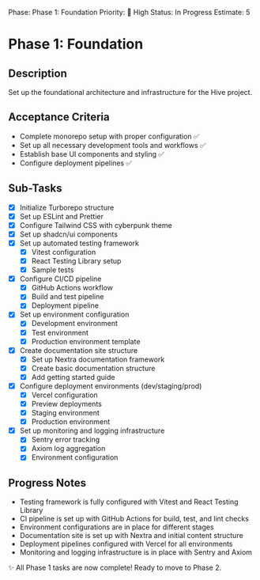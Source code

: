 Phase: Phase 1: Foundation
Priority: 🔴 High
Status: In Progress
Estimate: 5

# Phase 1: Foundation

## Description
Set up the foundational architecture and infrastructure for the Hive project.

## Acceptance Criteria
- Complete monorepo setup with proper configuration ✅
- Set up all necessary development tools and workflows ✅
- Establish base UI components and styling ✅
- Configure deployment pipelines ✅

## Sub-Tasks
- [x] Initialize Turborepo structure
- [x] Set up ESLint and Prettier
- [x] Configure Tailwind CSS with cyberpunk theme
- [x] Set up shadcn/ui components
- [x] Set up automated testing framework
  - [x] Vitest configuration
  - [x] React Testing Library setup
  - [x] Sample tests
- [x] Configure CI/CD pipeline
  - [x] GitHub Actions workflow
  - [x] Build and test pipeline
  - [x] Deployment pipeline
- [x] Set up environment configuration
  - [x] Development environment
  - [x] Test environment
  - [x] Production environment template
- [x] Create documentation site structure
  - [x] Set up Nextra documentation framework
  - [x] Create basic documentation structure
  - [x] Add getting started guide
- [x] Configure deployment environments (dev/staging/prod)
  - [x] Vercel configuration
  - [x] Preview deployments
  - [x] Staging environment
  - [x] Production environment
- [x] Set up monitoring and logging infrastructure
  - [x] Sentry error tracking
  - [x] Axiom log aggregation
  - [x] Environment configuration

## Progress Notes
- Testing framework is fully configured with Vitest and React Testing Library
- CI pipeline is set up with GitHub Actions for build, test, and lint checks
- Environment configurations are in place for different stages
- Documentation site is set up with Nextra and initial content structure
- Deployment pipelines configured with Vercel for all environments
- Monitoring and logging infrastructure is in place with Sentry and Axiom

✨ All Phase 1 tasks are now complete! Ready to move to Phase 2. 